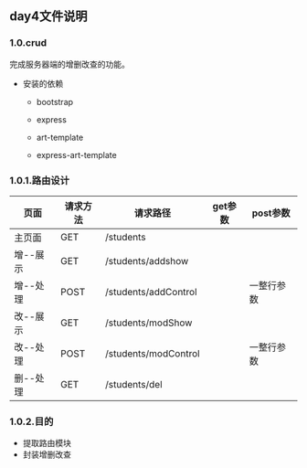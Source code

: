 ## day4文件说明

### 1.0.crud
完成服务器端的增删改查的功能。

- 安装的依赖

  - bootstrap

  - express

  - art-template

  - express-art-template


### 1.0.1.路由设计

| 页面     | 请求方法 | 请求路径             | get参数 | post参数   |
| -------- | -------- | -------------------- | ------- | ---------- |
| 主页面   | GET      | /students            |         |            |
| 增--展示 | GET      | /students/addshow    |         |            |
| 增--处理 | POST     | /students/addControl |         | 一整行参数 |
| 改--展示 | GET      | /students/modShow    |         |            |
| 改--处理 | POST     | /students/modControl |         | 一整行参数 |
| 删--处理 | GET      | /students/del        |         |            |

### 1.0.2.目的

- 提取路由模块
- 封装增删改查